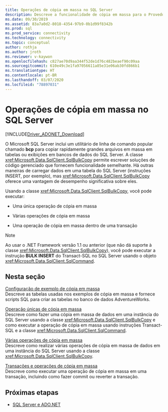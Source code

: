 ```yaml
---
title: Operações de cópia em massa no SQL Server
description: Descreve a funcionalidade de cópia em massa para o Provedor de Dados .NET para SQL Server.
ms.date: 09/30/2019
ms.assetid: 83a7a0d2-8018-4354-97b9-0b1d99f8342b
ms.prod: sql
ms.prod_service: connectivity
ms.technology: connectivity
ms.topic: conceptual
author: rothja
ms.author: jroth
ms.reviewer: v-kaywon
ms.openlocfilehash: c827ae70d9aa344f52de1d76c482beaef90c09aa
ms.sourcegitcommit: 610e49c3e1fa97056611a85e31e06ab30fd866b1
ms.translationtype: HT
ms.contentlocale: pt-BR
ms.lasthandoff: 03/07/2020
ms.locfileid: "78897031"
---
```

# <a name="bulk-copy-operations-in-sql-server"></a>Operações de cópia em massa no SQL Server

[!INCLUDE[Driver_ADONET_Download](../../../includes/driver_adonet_download.md)]

O Microsoft SQL Server inclui um utilitário de linha de comando popular chamado **bcp** para copiar rapidamente grandes arquivos em massa em tabelas ou exibições em bancos de dados do SQL Server. A classe <xref:Microsoft.Data.SqlClient.SqlBulkCopy> permite escrever soluções de código gerenciado que fornecem funcionalidade semelhante. Há outras maneiras de carregar dados em uma tabela do SQL Server (instruções INSERT, por exemplo), mas <xref:Microsoft.Data.SqlClient.SqlBulkCopy> oferece uma vantagem de desempenho significativa sobre eles.  
  
Usando a classe <xref:Microsoft.Data.SqlClient.SqlBulkCopy>, você pode executar:  
  
- Uma única operação de cópia em massa  
  
- Várias operações de cópia em massa  
  
- Uma operação de cópia em massa dentro de uma transação  
  
> [!NOTE]
>  Ao usar o .NET Framework versão 1.1 ou anterior (que não dá suporte à classe <xref:Microsoft.Data.SqlClient.SqlBulkCopy>), você pode executar a instrução **BULK INSERT** do Transact-SQL no SQL Server usando o objeto <xref:Microsoft.Data.SqlClient.SqlCommand>.  
  
## <a name="in-this-section"></a>Nesta seção  
[Configuração de exemplo de cópia em massa](bulk-copy-example-setup.md)  
Descreve as tabelas usadas nos exemplos de cópia em massa e fornece scripts SQL para criar as tabelas no banco de dados AdventureWorks.  
  
[Operação únicas de cópia em massa](single-bulk-copy-operations.md)  
Descreve como fazer uma cópia em massa de dados em uma instância do SQL Server usando a classe <xref:Microsoft.Data.SqlClient.SqlBulkCopy> e como executar a operação de cópia em massa usando instruções Transact-SQL e a classe <xref:Microsoft.Data.SqlClient.SqlCommand>.  
  
[Várias operações de cópia em massa](multiple-bulk-copy-operations.md)  
Descreve como realizar várias operações de cópia em massa de dados em uma instância do SQL Server usando a classe <xref:Microsoft.Data.SqlClient.SqlBulkCopy>.  
  
[Transações e operações de cópia em massa](transaction-bulk-copy-operations.md)  
Descreve como executar uma operação de cópia em massa em uma transação, incluindo como fazer commit ou reverter a transação.  
  
## <a name="next-steps"></a>Próximas etapas
- [SQL Server e ADO.NET](index.md)
